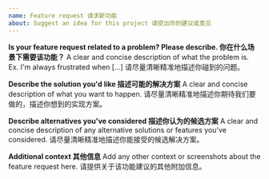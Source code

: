 ```yaml
---
name: Feature request 请求新功能
about: Suggest an idea for this project 请提出你的建议或意见
---
```


**Is your feature request related to a problem? Please describe. 你在什么场景下需要该功能？**
A clear and concise description of what the problem is. Ex. I'm always frustrated when [...] 请尽量清晰精准地描述你碰到的问题。

**Describe the solution you'd like 描述可能的解决方案**
A clear and concise description of what you want to happen. 请尽量清晰精准地描述你期待我们要做的，描述你想到的实现方案。

**Describe alternatives you've considered 描述你认为的候选方案**
A clear and concise description of any alternative solutions or features you've considered. 请尽量清晰精准地描述你能接受的候选解决方案。

**Additional context 其他信息**
Add any other context or screenshots about the feature request here. 请提供关于该功能建议的其他附加信息。
